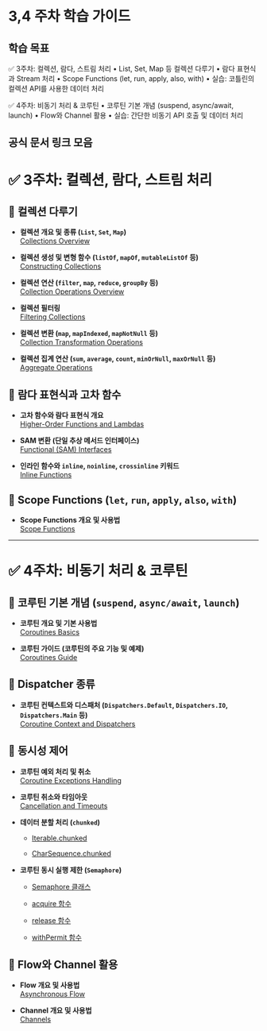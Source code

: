 # 3,4 주차 학습 가이드

## 학습 목표

✅ 3주차: 컬렉션, 람다, 스트림 처리
	•	List, Set, Map 등 컬렉션 다루기
	•	람다 표현식과 Stream 처리
	•	Scope Functions (let, run, apply, also, with)
	•	실습: 코틀린의 컬렉션 API를 사용한 데이터 처리

✅ 4주차: 비동기 처리 & 코루틴
	•	코루틴 기본 개념 (suspend, async/await, launch)
	•	Flow와 Channel 활용
	•	실습: 간단한 비동기 API 호출 및 데이터 처리



## 공식 문서 링크 모음

# ✅ 3주차: 컬렉션, 람다, 스트림 처리

## 📌 컬렉션 다루기

- **컬렉션 개요 및 종류 (`List`, `Set`, `Map`)**  
    [Collections Overview](https://kotlinlang.org/docs/collections-overview.html)
    
- **컬렉션 생성 및 변형 함수 (`listOf`, `mapOf`, `mutableListOf` 등)**  
    [Constructing Collections](https://kotlinlang.org/docs/constructing-collections.html)
    
- **컬렉션 연산 (`filter`, `map`, `reduce`, `groupBy` 등)**  
    [Collection Operations Overview](https://kotlinlang.org/docs/collection-operations.html)
    
- **컬렉션 필터링**  
    [Filtering Collections](https://kotlinlang.org/docs/collection-filtering.html)
    
- **컬렉션 변환 (`map`, `mapIndexed`, `mapNotNull` 등)**  
    [Collection Transformation Operations](https://kotlinlang.org/docs/collection-transformations.html)
    
- **컬렉션 집계 연산 (`sum`, `average`, `count`, `minOrNull`, `maxOrNull` 등)**  
    [Aggregate Operations](https://kotlinlang.org/docs/collection-aggregate.html)
    

## 📌 람다 표현식과 고차 함수

- **고차 함수와 람다 표현식 개요**  
    [Higher-Order Functions and Lambdas](https://kotlinlang.org/docs/lambdas.html)
    
- **SAM 변환 (단일 추상 메서드 인터페이스)**  
    [Functional (SAM) Interfaces](https://kotlinlang.org/docs/fun-interfaces.html)
    
- **인라인 함수와 `inline`, `noinline`, `crossinline` 키워드**  
    [Inline Functions](https://kotlinlang.org/docs/inline-functions.html)
    

## 📌 Scope Functions (`let`, `run`, `apply`, `also`, `with`)

- **Scope Functions 개요 및 사용법**  
    [Scope Functions](https://kotlinlang.org/docs/scope-functions.html)
    

---

# ✅ 4주차: 비동기 처리 & 코루틴

## 📌 코루틴 기본 개념 (`suspend`, `async/await`, `launch`)

- **코루틴 개요 및 기본 사용법**  
    [Coroutines Basics](https://kotlinlang.org/docs/coroutines-basics.html)
    
- **코루틴 가이드 (코루틴의 주요 기능 및 예제)**  
    [Coroutines Guide](https://kotlinlang.org/docs/coroutines-guide.html)
    

## 📌 Dispatcher 종류

- **코루틴 컨텍스트와 디스패처 (`Dispatchers.Default`, `Dispatchers.IO`, `Dispatchers.Main` 등)**  
    [Coroutine Context and Dispatchers](https://kotlinlang.org/docs/coroutine-context-and-dispatchers.html)
    

## 📌 동시성 제어

- **코루틴 예외 처리 및 취소**  
    [Coroutine Exceptions Handling](https://kotlinlang.org/docs/exception-handling.html)
    
- **코루틴 취소와 타임아웃**  
    [Cancellation and Timeouts](https://kotlinlang.org/docs/cancellation-and-timeouts.html)
	
- **데이터 분할 처리 (`chunked`)**
    
    - [Iterable.chunked](https://kotlinlang.org/api/core/kotlin-stdlib/kotlin.collections/chunked.html)
        
    - [CharSequence.chunked](https://kotlinlang.org/api/core/kotlin-stdlib/kotlin.text/chunked.html)
        
- **코루틴 동시 실행 제한 (`Semaphore`)**
    
    - [Semaphore 클래스](https://kotlinlang.org/api/kotlinx.coroutines/kotlinx-coroutines-core/kotlinx.coroutines.sync/-semaphore/)
        
    - [acquire 함수](https://kotlinlang.org/api/kotlinx.coroutines/kotlinx-coroutines-core/kotlinx.coroutines.sync/-semaphore/acquire.html)
        
    - [release 함수](https://kotlinlang.org/api/kotlinx.coroutines/kotlinx-coroutines-core/kotlinx.coroutines.sync/-semaphore/release.html)
        
    - [withPermit 함수](https://kotlinlang.org/api/kotlinx.coroutines/kotlinx-coroutines-core/kotlinx.coroutines.sync/with-permit.html)

## 📌 Flow와 Channel 활용

- **Flow 개요 및 사용법**  
    [Asynchronous Flow](https://kotlinlang.org/docs/flow.html)
    
- **Channel 개요 및 사용법**  
    [Channels](https://kotlinlang.org/docs/channels.html)
